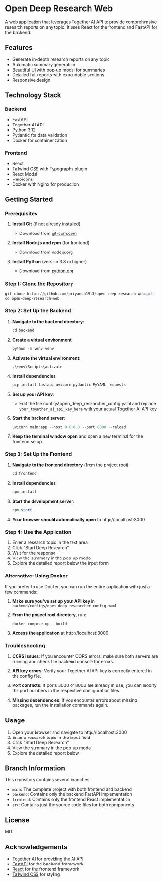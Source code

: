 # Open Deep Research Web

A web application that leverages Together AI API to provide comprehensive research reports on any topic. It uses React for the frontend and FastAPI for the backend.

## Features

- Generate in-depth research reports on any topic
- Automatic summary generation
- Beautiful UI with pop-up modal for summaries
- Detailed full reports with expandable sections
- Responsive design

## Technology Stack

### Backend
- FastAPI
- Together AI API
- Python 3.12
- Pydantic for data validation
- Docker for containerization

### Frontend
- React
- Tailwind CSS with Typography plugin
- React Modal
- Heroicons
- Docker with Nginx for production

## Getting Started

### Prerequisites

1. **Install Git** (if not already installed)
   - Download from [git-scm.com](https://git-scm.com/downloads)

2. **Install Node.js and npm** (for frontend)
   - Download from [nodejs.org](https://nodejs.org/)

3. **Install Python** (version 3.8 or higher)
   - Download from [python.org](https://python.org/)

### Step 1: Clone the Repository

```powershell
git clone https://github.com/priyansh1913/open-deep-research-web.git
cd open-deep-research-web
```

### Step 2: Set Up the Backend

1. **Navigate to the backend directory**:
   ```powershell
   cd backend
   ```

2. **Create a virtual environment**:
   ```powershell
   python -m venv venv
   ```

3. **Activate the virtual environment**:
   ```powershell
   .\venv\Scripts\activate
   ```

4. **Install dependencies**:
   ```powershell
   pip install fastapi uvicorn pydantic PyYAML requests
   ```

5. **Set up your API key**:
  
   - Edit the file  configs\open_deep_researcher_config.yaml and replace `your_together_ai_api_key_here` with your actual Together AI API key
   

6. **Start the backend server**:
   ```powershell
   uvicorn main:app --host 0.0.0.0 --port 8000 --reload
   ```

7. **Keep the terminal window open** and open a new terminal for the frontend setup

### Step 3: Set Up the Frontend

1. **Navigate to the frontend directory** (from the project root):
   ```powershell
   cd frontend
   ```

2. **Install dependencies**:
   ```powershell
   npm install
   ```

3. **Start the development server**:
   ```powershell
   npm start
   ```

4. **Your browser should automatically open** to http://localhost:3000

### Step 4: Use the Application

1. Enter a research topic in the text area
2. Click "Start Deep Research" 
3. Wait for the response
4. View the summary in the pop-up modal
5. Explore the detailed report below the input form

### Alternative: Using Docker

If you prefer to use Docker, you can run the entire application with just a few commands:

1. **Make sure you've set up your API key** in `backend/configs/open_deep_researcher_config.yaml`

2. **From the project root directory**, run:
   ```powershell
   docker-compose up --build
   ```

3. **Access the application** at http://localhost:3000

### Troubleshooting

1. **CORS issues**: If you encounter CORS errors, make sure both servers are running and check the backend console for errors.

2. **API key errors**: Verify your Together AI API key is correctly entered in the config file.

3. **Port conflicts**: If ports 3000 or 8000 are already in use, you can modify the port numbers in the respective configuration files.

4. **Missing dependencies**: If you encounter errors about missing packages, run the installation commands again.

## Usage

1. Open your browser and navigate to http://localhost:3000
2. Enter a research topic in the input field
3. Click "Start Deep Research"
4. View the summary in the pop-up modal
5. Explore the detailed report below

## Branch Information

This repository contains several branches:

- `main`: The complete project with both frontend and backend
- `backend`: Contains only the backend FastAPI implementation
- `frontend`: Contains only the frontend React implementation
- `src`: Contains just the source code files for both components

## License

MIT

## Acknowledgements

- [Together AI](https://together.ai/) for providing the AI API
- [FastAPI](https://fastapi.tiangolo.com/) for the backend framework
- [React](https://reactjs.org/) for the frontend framework
- [Tailwind CSS](https://tailwindcss.com/) for styling
